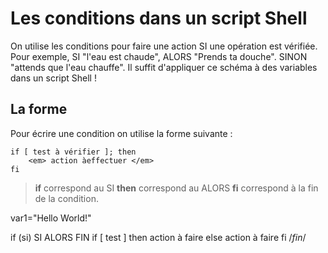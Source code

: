 # Les conditions dans un script Shell

On utilise les conditions pour faire une action SI une opération est vérifiée. Pour exemple, SI "l'eau est chaude", ALORS "Prends ta douche". SINON "attends que l'eau chauffe". Il suffit d'appliquer ce schéma à des variables dans un script Shell ! 

## La forme

Pour écrire une condition on utilise la forme suivante : 

    if [ test à vérifier ]; then
        <em> action àeffectuer </em>
    fi

> **if** correspond au SI
> **then** correspond au ALORS
> **fi** correspond à la fin de la condition.

var1="Hello World!"

if (si)
SI ALORS FIN
if [ test ]
then
    action à faire
else
    action à faire
fi /*fin*/